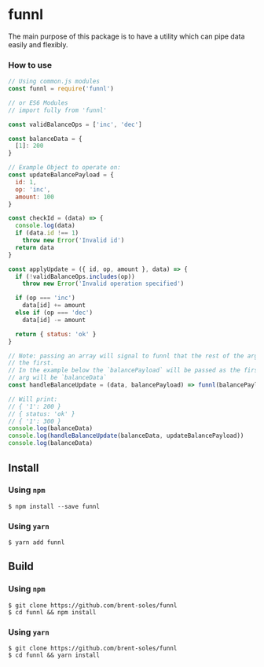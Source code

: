 # funnl

The main purpose of this package is to have a utility which can pipe data easily and flexibly.

### How to use
```javascript
// Using common.js modules
const funnl = require('funnl')

// or ES6 Modules
// import fully from 'funnl'

const validBalanceOps = ['inc', 'dec']

const balanceData = {
  [1]: 200
}

// Example Object to operate on:
const updateBalancePayload = {
  id: 1,
  op: 'inc',
  amount: 100
}

const checkId = (data) => {
  console.log(data)
  if (data.id !== 1)
    throw new Error('Invalid id')
  return data
}

const applyUpdate = ({ id, op, amount }, data) => {
  if (!validBalanceOps.includes(op))
    throw new Error('Invalid operation specified')

  if (op === 'inc')
    data[id] += amount
  else if (op === 'dec')
    data[id] -= amount

  return { status: 'ok' }
}

// Note: passing an array will signal to funnl that the rest of the args in the array should be applied after
// the first.
// In the example below the `balancePayload` will be passed as the first arg to applyUpdate, and the second
// arg will be `balanceData`
const handleBalanceUpdate = (data, balancePayload) => funnl(balancePayload)(checkId, [applyUpdate, data])

// Will print:
// { '1': 200 }
// { status: 'ok' }
// { '1': 300 }
console.log(balanceData)
console.log(handleBalanceUpdate(balanceData, updateBalancePayload))
console.log(balanceData)
```

## Install
### Using `npm`
```
$ npm install --save funnl
```

### Using `yarn`
```
$ yarn add funnl
```

## Build
### Using `npm`
```
$ git clone https://github.com/brent-soles/funnl
$ cd funnl && npm install
```

### Using `yarn`
```
$ git clone https://github.com/brent-soles/funnl
$ cd funnl && yarn install
```

